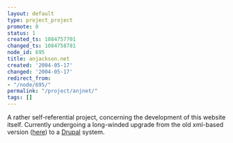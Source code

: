 ```yaml
---
layout: default
type: project_project
promote: 0
status: 1
created_ts: 1084757701
changed_ts: 1084758781
node_id: 695
title: anjackson.net
created: '2004-05-17'
changed: '2004-05-17'
redirect_from:
- "/node/695/"
permalink: "/project/anjnet/"
tags: []
---
```

A rather self-referential project, concerning the development of this website itself.  Currently undergoing a long-winded upgrade from the old xml-based version (<a href="http://anjackson.net/old-site/public_html/">here</a>) to a <a href="http://www.drupal.org/">Drupal</a> system.
